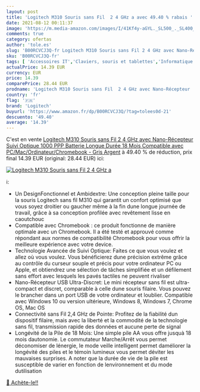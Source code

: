 ```yaml
---
layout: post
title: 'Logitech M310 Souris sans Fil  2 4 GHz a avec 49.40 % rabais '
date: 2021-08-12 00:11:37
image: 'https://m.media-amazon.com/images/I/41Kf4y-aGYL._SL500_._SL400_.jpg'
comments: true
category: ofertas
author: 'tole.es'
slug: 'B00RCVCJ3Q-fr Logitech M310 Souris sans Fil 2 4 GHz avec Nano-Récepteur...'
sku: 'B00RCVCJ3Q-fr'
tags: [ 'Accessoires IT','Claviers, souris et tablettes','Informatique','Souris','logitech', ]
actualPrice: 14.39 EUR
currency: EUR
price: 14.39
comparePrice: 28.44 EUR
prodname: 'Logitech M310 Souris sans Fil  2 4 GHz avec Nano-Récepteur  Suivi Optique 1000 PPP  Batterie Longue Durée 18 Mois  Compatible avec PC/Mac/Ordinateur/Chromebook - Gris Argent'
country: 'fr'
flag: '🇫🇷'
brand: 'Logitech'
buyurl: 'https://www.amazon.fr/dp/B00RCVCJ3Q/?tag=tolees0d-21'
descuento: '49.40'
average: '14.39'
---
```


C'est en vente [Logitech M310 Souris sans Fil  2 4 GHz avec Nano-Récepteur  Suivi Optique 1000 PPP  Batterie Longue Durée 18 Mois  Compatible avec PC/Mac/Ordinateur/Chromebook - Gris Argent](https://www.amazon.fr/dp/B00RCVCJ3Q/?tag=tolees0d-21)  à  49.40 % de réduction, prix final  14.39 EUR (original: 28.44 EUR) ici:

[![Logitech M310 Souris sans Fil  2 4 GHz a](https://m.media-amazon.com/images/I/41Kf4y-aGYL._SL500_._SL400_.jpg)](https://www.amazon.fr/dp/B00RCVCJ3Q/?tag=tolees0d-21)

ℹ️:

- Un DesignFonctionnel et Ambidextre: Une conception pleine taille pour la souris Logitech sans fil M310 qui garantit un confort optimisé que vous soyez droitier ou gaucher même à la fin dune longue journée de travail, grâce à sa conception profilée avec revêtement lisse en caoutchouc
- Compatible avec Chromebook : ce produit fonctionne de manière optimale avec un Chromebook. Il a été testé et approuvé comme répondant aux normes de compatibilité Chromebook pour vous offrir la meilleure expérience avec votre device.
- Technologie Avancée de Suivi Optique: Faites ce que vous voulez et allez où vous voulez. Vous bénéficierez dune précision extrême grâce au contrôle du curseur souple et précis pour votre ordinateur PC ou Apple, et obtiendrez une sélection de tâches simplifiée et un défilement sans effort avec lesquels les pavés tactiles ne peuvent rivaliser
- Nano-Récepteur USB Ultra-Discret: Le mini récepteur sans fil est ultra-compact et discret, comparable à celle dune souris filaire. Vous pouvez le brancher dans un port USB de votre ordinateur et loublier. Compatible avec Windows 10 ou version ultérieure, Windows 8, Windows 7, Chrome OS, Mac OS
- Connectivité sans Fil 2,4 GHz de Pointe: Profitez de la fiabilité dun dispositif filaire, mais avec la liberté et la commodité de la technologie sans fil, transmission rapide des données et aucune perte de signal
- Longévité de la Pile de 18 Mois: Une simple pile AA vous offre jusquà 18 mois dautonomie. Le commutateur Marche/Arrêt vous permet déconomiser de lénergie, le mode veille intelligent permet daméliorer la longévité des piles et le témoin lumineux vous permet déviter les mauvaises surprises. A noter que la durée de vie de la pile est susceptible de varier en fonction de lenvironnement et du mode dutilisation

[🛒 Achète-le!!](https://www.amazon.fr/dp/B00RCVCJ3Q/?tag=tolees0d-21)
